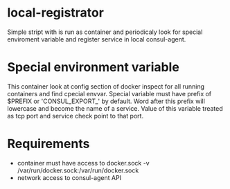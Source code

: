 # local-registrator
Simple stript with is run as container and periodicaly look for special enviroment variable and register service in local consul-agent.

# Special environment variable
This container look at config section of docker inspect for all running containers and find cpecial envvar.
Special variable must have prefix of $PREFIX or 'CONSUL_EXPORT_' by default.
Word after this prefix will lowercase and become the name of a service.
Value of this variable treated as tcp port and service check point to that port.

# Requirements
- container must have access to docker.sock
-v /var/run/docker.sock:/var/run/docker.sock
- network access to consul-agent API
